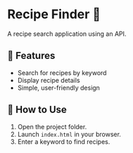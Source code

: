 # Recipe Finder 🍲

A recipe search application using an API.

## 🚀 Features
- Search for recipes by keyword
- Display recipe details
- Simple, user-friendly design

## 📂 How to Use
1. Open the project folder.
2. Launch `index.html` in your browser.
3. Enter a keyword to find recipes.
